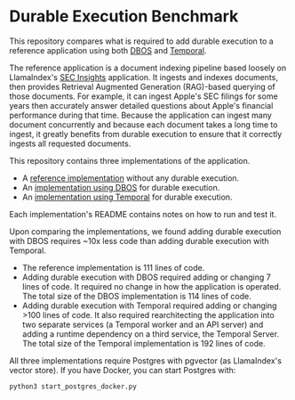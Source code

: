 # Durable Execution Benchmark

This repository compares what is required to add durable execution to a reference application using both [DBOS](https://dbos.dev) and [Temporal](https://temporal.io).

The reference application is a document indexing pipeline based loosely on LlamaIndex's [SEC Insights](https://github.com/run-llama/sec-insights) application.
It ingests and indexes documents, then provides Retrieval Augmented Generation (RAG)-based querying of those documents.
For example, it can ingest Apple's SEC filings for some years then accurately answer detailed questions about Apple's financial performance during that time.
Because the application can ingest many document concurrently and because each document takes a long time to ingest, it greatly benefits from durable execution to ensure that it correctly ingests all requested documents.

This repository contains three implementations of the application.

- A [reference implementation](./reference-application/README.md) without any durable execution.
- An [implementation using DBOS](./dbos-application/README.md) for durable execution.
- An [implementation using Temporal](./dbos-application/README.md) for durable execution.

Each implementation's README contains notes on how to run and test it.

Upon comparing the implementations, we found adding durable execution with DBOS requires ~10x less code than adding durable execution with Temporal.
- The reference implementation is 111 lines of code.
- Adding durable execution with DBOS required adding or changing 7 lines of code.
It required no change in how the application is operated.
The total size of the DBOS implementation is 114 lines of code.
- Adding durable execution with Temporal required adding or changing >100 lines of code.
It also required rearchitecting the application into two separate services (a Temporal worker and an API server) and adding a runtime dependency on a third service, the Temporal Server.
The total size of the Temporal implementation is 192 lines of code.

All three implementations require Postgres with pgvector (as LlamaIndex's vector store).
If you have Docker, you can start Postgres with:

```shell
python3 start_postgres_docker.py
```